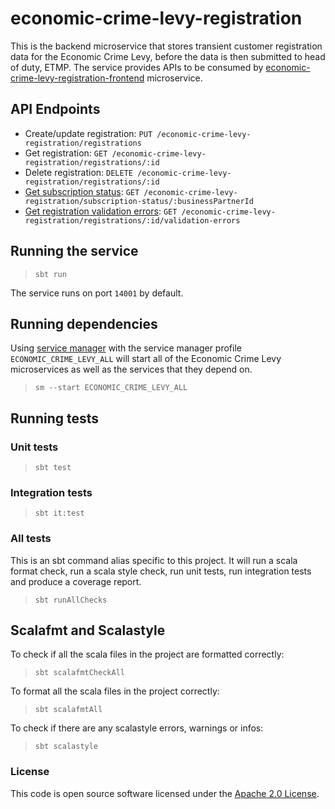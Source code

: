 # economic-crime-levy-registration

This is the backend microservice that stores transient customer registration data for the Economic Crime Levy, before the data
is then submitted to head of duty, ETMP. 
The service provides APIs to be consumed by [economic-crime-levy-registration-frontend](https://github.com/hmrc/economic-crime-levy-registration-frontend) microservice.

## API Endpoints

- Create/update registration: `PUT /economic-crime-levy-registration/registrations`  
- Get registration: `GET /economic-crime-levy-registration/registrations/:id`  
- Delete registration: `DELETE /economic-crime-levy-registration/registrations/:id`
- [Get subscription status](api-docs/get-subscription-status.md): `GET /economic-crime-levy-registration/subscription-status/:businessPartnerId`
- [Get registration validation errors](api-docs/get-registration-validation-errors.md): `GET /economic-crime-levy-registration/registrations/:id/validation-errors`

## Running the service

> `sbt run`

The service runs on port `14001` by default.

## Running dependencies

Using [service manager](https://github.com/hmrc/service-manager)
with the service manager profile `ECONOMIC_CRIME_LEVY_ALL` will start
all of the Economic Crime Levy microservices as well as the services
that they depend on.

> `sm --start ECONOMIC_CRIME_LEVY_ALL`

## Running tests

### Unit tests

> `sbt test`

### Integration tests

> `sbt it:test`

### All tests

This is an sbt command alias specific to this project. It will run a scala format
check, run a scala style check, run unit tests, run integration tests and produce a coverage report.
> `sbt runAllChecks`

## Scalafmt and Scalastyle

To check if all the scala files in the project are formatted correctly:
> `sbt scalafmtCheckAll`

To format all the scala files in the project correctly:
> `sbt scalafmtAll`

To check if there are any scalastyle errors, warnings or infos:
> `sbt scalastyle`

### License

This code is open source software licensed under
the [Apache 2.0 License]("http://www.apache.org/licenses/LICENSE-2.0.html").